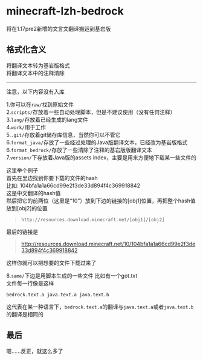 # minecraft-lzh-bedrock
将在1.17pre2新增的文言文翻译搬运到基岩版

## 格式化含义
将翻译文本转为基岩版格式  
将翻译文本中的注释清除

---

注意，以下内容没有入库

1.你可以在`raw/`找到原始文件  
2.`scripts/`存放着一些自动处理脚本，但是不建议使用（没有任何注释）  
3.`lang/`存放着已经生成的lang文件  
4.`work/`用于工作  
5.`.git/`存放着git储存库信息，当然你可以不管它  
6.`format_java/`存放了一些经过处理的Java版翻译文本，已经改为基岩版格式  
6.`format_bedrock/`存放了一些清除了注释的基岩版版翻译文本  
7.`version/`下存放着Java版的assets index，主要是用来方便地下载某一些文件的

这里举个例子  
首先在里边找到你要下载的文件的hash  
比如: 104bfa1a1a66cd99e2f3de33d894f4c369918842  
这是中文翻译的hash值  
然后把它的前两位（这里是“10”）放到下边的链接的[obj1]位置，再把整个hash值放到[obj2]的位置  
> `http://resources.download.minecraft.net/[obj1]/[obj2]`

最后的链接是
> http://resources.download.minecraft.net/10/104bfa1a1a66cd99e2f3de33d894f4c369918842

这样你就可以把想要的文件下载过来了

8.`same/`下边是用脚本生成的一些文件
比如有一个got.txt  
文件每一行像是这样  
```
bedrock.text.a java.text.a java.text.b
```

这代表在某一种语言下，`bedrock.text.a`的翻译与`java.text.a`或者`java.text.b`的翻译是相同的

## 最后
嗯……反正，就这么多了
